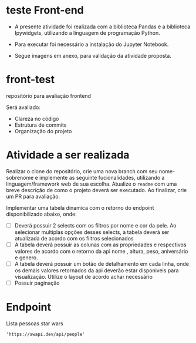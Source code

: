 # teste Front-end

  - A presente atividade foi realizada com a biblioteca Pandas e a biblioteca Ipywidgets, utilizando a linguagem de programação Python.

  - Para executar foi necessário a instalação do Jupyter Notebook.

  - Segue imagens em anexo, para validação da atividade proposta.


# front-test
repositório para avaliação frontend

Será avaliado:
- Clareza no código
- Estrutura de commits
- Organização do projeto

# Atividade a ser realizada
Realizar o clone do repositório, crie uma nova branch com seu nome-sobrenome e implemente as seguinte fucionalidades, utilizando a linguagem/framework web de sua escolha. Atualize o `readme` com uma breve descrição de como o projeto deverá ser executado. Ao finalizar, crie um PR para avaliação.

Implementar uma tabela dinamica com o retorno do endpoint disponibilizado abaixo, onde:

 - [ ] Deverá possuir 2 selects com os filtros por nome e cor da pele. Ao selecionar multiplas opções desses selects, a tabela deverá ser atualizada de acordo com os filtros selecionados
 - [ ] A tabela deverá possuir as colunas com as propriedades e respectivos valores de acordo com o retorno da api nome , altura, peso, aniversário e genero.
 - [ ] A tabela deverá possuir um botão de detalhamento em cada linha, onde os demais valores retornados da api deverão estar disponiveis para visualização. Utilize o layout de acordo achar necessário
 - [ ] Possuir paginação

# Endpoint
Lista pessoas star wars

```'https://swapi.dev/api/people'```




